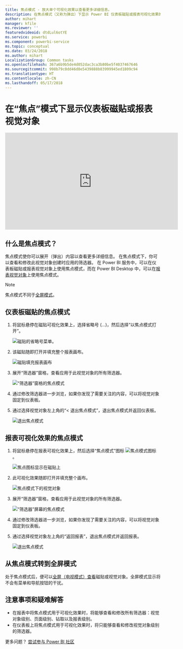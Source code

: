 ```yaml
---
title: 焦点模式 - 放大单个可视化效果以查看更多详细信息。
description: 在焦点模式（又称为弹出）下显示 Power BI 仪表板磁贴或报表可视化效果的文档。
author: mihart
manager: kfile
ms.reviewer: ''
featuredvideoid: dtdLul6otYE
ms.service: powerbi
ms.component: powerbi-service
ms.topic: conceptual
ms.date: 03/24/2018
ms.author: mihart
LocalizationGroup: Common tasks
ms.openlocfilehash: 367a6b9b5de4d052dac3ca3b80be5f4037467646
ms.sourcegitcommit: 998b79c0dd46d0e5439888b83999945ed1809c94
ms.translationtype: HT
ms.contentlocale: zh-CN
ms.lasthandoff: 05/17/2018
---
```

# <a name="display-a-dashboard-tile-or-report-visual-in-focus-mode"></a>在“焦点”模式下显示仪表板磁贴或报表视觉对象

<iframe width="560" height="315" src="https://www.youtube.com/embed/dtdLul6otYE" frameborder="0" allowfullscreen></iframe>


## <a name="what-is-focus-mode"></a>什么是焦点模式？

焦点模式使你可以展开（弹出）内容以查看更多详细信息。  在焦点模式下，你可以查看和修改此视觉对象创建时应用的筛选器。  在 Power BI 服务中，可以在仪表板磁贴或报表视觉对象上使用焦点模式，而在 Power BI Desktop 中，可以在[报表视觉对象](desktop-report-view.md)上使用焦点模式。

> [!NOTE]
> 焦点模式不同于[全屏模式](service-fullscreen-mode.md)。
> 


## <a name="focus-mode-for-dashboard-tiles"></a>仪表板磁贴的焦点模式

1. 将鼠标悬停在磁贴可视化效果上，选择省略号 (...)，然后选择“以焦点模式打开”。 

    ![磁贴的省略号菜单](media/service-focus-mode/power-bi-dashboard-focus-mode.png)。

2. 该磁贴随即打开并填充整个报表画布。 

   ![磁贴填充报表画布](media/service-focus-mode/power-bi-tile-focus.png)

3. 展开“筛选器”窗格，查看应用于此视觉对象的所有筛选器。
   
   ![“筛选器”窗格的焦点模式](media/service-focus-mode/power-bi-focus-filters.png)

4. 通过修改筛选器进一步浏览，如果你发现了需要关注的内容，可以将视觉对象固定到仪表板。

5. 通过选择视觉对象左上角的“< 退出焦点模式”，退出焦点模式并返回仪表板。
   
    ![退出焦点模式](media/service-focus-mode/power-bi-tile-exit-focus.png)    


## <a name="focus-mode-for-report-visualizations"></a>报表可视化效果的焦点模式

1. 将鼠标悬停在报表可视化效果上，然后选择“焦点模式”图标 ![焦点模式图标](media/service-focus-mode/pbi_popout.jpg)。  
   
   ![焦点图标显示在磁贴上](media/service-focus-mode/power-bi-hover-focus.png)
2. 此可视化效果随即打开并填充整个画布。 

   ![焦点模式下的视觉对象](media/service-focus-mode/power-bi-display-focus-newer2.png)
3. 展开“筛选器”窗格，查看应用于此视觉对象的所有筛选器。
   
   ![“筛选器”屏幕的焦点模式](media/service-focus-mode/power-bi-display-focus-filters.png)
4. 通过修改筛选器进一步浏览，如果你发现了需要关注的内容，可以将视觉对象固定到仪表板。   
5. 通过选择视觉对象左上角的“返回报表”，退出焦点模式并返回报表。 
   
    ![退出焦点模式](media/service-focus-mode/power-bi-exit-focus-report.png)  

## <a name="go-from-focus-mode-to-full-screen-mode"></a>从焦点模式转到全屏模式
处于焦点模式后，便可以[全屏（电视模式）查看](service-fullscreen-mode.md)磁贴或视觉对象。全屏模式显示将不会有菜单和导航按钮的干扰。

## <a name="considerations-and-troubleshooting"></a>注意事项和疑难解答
* 在报表中将焦点模式用于可视化效果时，将能够查看和修改所有筛选器：视觉对象级别、页面级别、钻取以及报表级别。    
* 在仪表板上将焦点模式用于可视化效果时，将只能够查看和修改视觉对象级别的筛选器。

更多问题？ [尝试参与 Power BI 社区](http://community.powerbi.com/)

